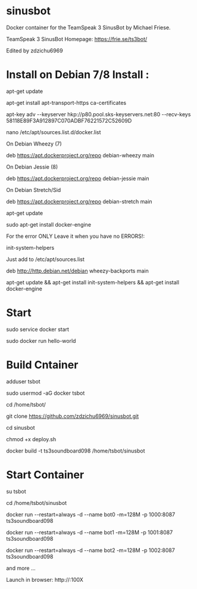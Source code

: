 # sinusbot

Docker container for the TeamSpeak 3 SinusBot by Michael Friese.

TeamSpeak 3 SinusBot Homepage: https://frie.se/ts3bot/

Edited by zdzichu6969


# Install on Debian 7/8 Install :
 
apt-get update

apt-get install apt-transport-https ca-certificates

apt-key adv --keyserver hkp://p80.pool.sks-keyservers.net:80 --recv-keys 58118E89F3A912897C070ADBF76221572C52609D

 
nano /etc/apt/sources.list.d/docker.list


On Debian Wheezy (7)

deb https://apt.dockerproject.org/repo debian-wheezy main


On Debian Jessie (8)

deb https://apt.dockerproject.org/repo debian-jessie main


On Debian Stretch/Sid

deb https://apt.dockerproject.org/repo debian-stretch main

 
 
apt-get update

sudo apt-get install docker-engine 


For the error ONLY Leave it when you have no ERRORS!:

init-system-helpers

 
Just add to /etc/apt/sources.list

deb http://http.debian.net/debian wheezy-backports main

 
apt-get update && apt-get install init-system-helpers && apt-get install docker-engine

 
# Start


sudo service docker start

sudo docker run hello-world

 
# Build Cntainer


adduser tsbot

sudo usermod -aG docker tsbot

cd /home/tsbot/

git clone https://github.com/zdzichu6969/sinusbot.git


cd sinusbot

chmod +x deploy.sh

docker build -t ts3soundboard098 /home/tsbot/sinusbot


# Start Container


su tsbot

cd /home/tsbot/sinusbot

docker run --restart=always -d --name bot0 -m=128M -p 1000:8087 ts3soundboard098

docker run --restart=always -d --name bot1 -m=128M -p 1001:8087 ts3soundboard098

docker run --restart=always -d --name bot2 -m=128M -p 1002:8087 ts3soundboard098


and more ...


Launch in browser: http://<IP>:100X


